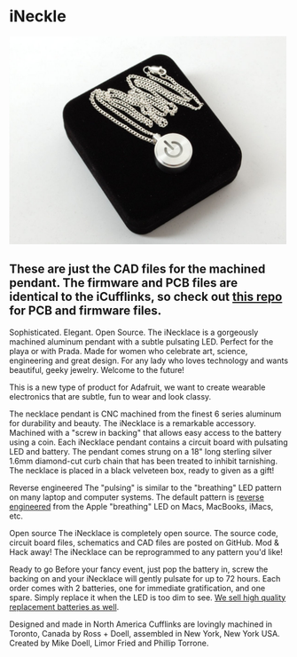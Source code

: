 # iNeckle

<a href="https://www.adafruit.com/inecklace"><img src="./device.jpg?raw=true" width="500px"></a>

## These are just the CAD files for the machined pendant. The firmware and PCB files are identical to the iCufflinks, so check out [this repo](https://github.com/adafruit/iCufflinks) for PCB and firmware files.

Sophisticated. Elegant. Open Source. The iNecklace is a gorgeously machined aluminum pendant with a subtle pulsating LED. Perfect for the playa or with Prada. Made for women who celebrate art, science, engineering and great design. For any lady who loves technology and wants beautiful, geeky jewelry. Welcome to the future!

This is a new type of product for Adafruit, we want to create wearable electronics that are subtle, fun to wear and look classy.

The necklace pendant is CNC machined from the finest 6 series aluminum for durability and beauty. The iNecklace is a remarkable accessory. Machined with a "screw in backing" that allows easy access to the battery using a coin. Each iNecklace pendant contains a circuit board with pulsating LED and battery. The pendant comes strung on a 18" long sterling silver 1.6mm diamond-cut curb chain that has been treated to inhibit tarnishing. The necklace is placed in a black velveteen box, ready to given as a gift!

Reverse engineered
The "pulsing" is similar to the "breathing" LED pattern on many laptop and computer systems. The default pattern is [reverse engineered](https://blog.adafruit.com/2010/08/26/reverse-engineering-the-mac-breathing-led-2/) from the Apple "breathing" LED on Macs, MacBooks, iMacs, etc.

Open source
The iNecklace is completely open source. The source code, circuit board files, schematics and CAD files are posted on GitHub. Mod & Hack away! The iNecklace can be reprogrammed to any pattern you'd like!


Ready to go
Before your fancy event, just pop the battery in, screw the backing on and your iNecklace will gently pulsate for up to 72 hours. Each order comes with 2 batteries, one for immediate gratification, and one spare. Simply replace it when the LED is too dim to see. [We sell high quality replacement batteries as well](http://www.adafruit.com/products/380).

Designed and made in North America
Cufflinks are lovingly machined in Toronto, Canada by Ross + Doell, assembled in New York, New York USA. Created by Mike Doell, Limor Fried and Phillip Torrone.

